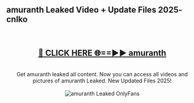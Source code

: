 <h2>amuranth Leaked Video + Update Files 2025- cnlko</h2>
<br>
<div align="center">
<h2><a href="https://libra.edu.pl?amuranth" rel="nofollow">🔴 CLICK HERE 🌐==►► amuranth</a></h2>
<br>
Get amuranth leaked all content. Now you can access all videos and pictures of amuranth Leaked. New Updated Files 2025!
<br>
<br>
<a href="https://libra.edu.pl?amuranth" rel="nofollow" data-target="animated-image.originalLink"><img src="https://i.ibb.co.com/WyWwxjT/player-gif2.gif" alt="amuranth Leaked OnlyFans" style="max-width: 100%; display: inline-block;" data-target="animated-image.originalImage"></a>
</div>
<br>